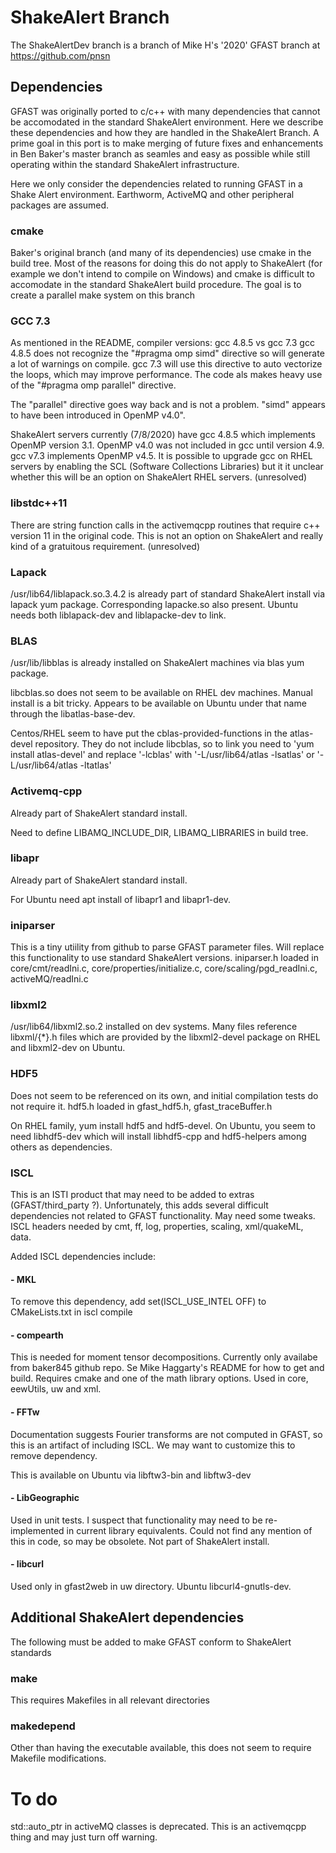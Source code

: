 # ShakeAlert Branch

The ShakeAlertDev branch is a branch of Mike H's '2020' GFAST branch at https://github.com/pnsn

## Dependencies

GFAST was originally ported to c/c++ with many dependencies that cannot
be accomodated in the standard ShakeAlert environment. Here we describe
these dependencies and how they are handled in the ShakeAlert Branch.
A prime goal in this port is to make merging of future fixes and enhancements
in Ben Baker's master branch as seamles and easy as possible while
still operating within the standard ShakeAlert infrastructure.

Here we only consider the dependencies related to running GFAST in a Shake Alert environment.  Earthworm, ActiveMQ and other peripheral packages are assumed.

### cmake

Baker's original branch (and many of its dependencies) use cmake in the build tree.  Most of the reasons for doing this do not apply to ShakeAlert (for example we don't intend to compile on Windows) and cmake is difficult to accomodate in the standard ShakeAlert build procedure.  The goal is to create a parallel make system on this branch

### GCC 7.3

As mentioned in the README, compiler versions: gcc 4.8.5 vs gcc 7.3 gcc 4.8.5 does not recognize the "#pragma omp simd" directive so will generate a lot of warnings on compile. gcc 7.3 will use this directive to auto vectorize the loops, which may improve performance.  The code als makes heavy use of the "#pragma omp parallel" directive.

The "parallel" directive goes way back and is not a problem.  "simd" appears to have been introduced in OpenMP v4.0".

ShakeAlert servers currently (7/8/2020) have gcc 4.8.5 which implements OpenMP version 3.1.  OpenMP v4.0 was not included in gcc until version 4.9.  gcc v7.3 implements OpenMP v4.5.  It is possible to upgrade gcc on RHEL servers by enabling the SCL (Software Collections Libraries) but it it unclear whether this will be an option on ShakeAlert RHEL servers.  (unresolved)

### libstdc++11

There are string function calls in the activemqcpp routines that require c++ version 11 in the original code.  This is not an option on ShakeAlert and really kind of a gratuitous requirement.
(unresolved)

### Lapack

/usr/lib64/liblapack.so.3.4.2 is already part of standard ShakeAlert
install via lapack yum package. Corresponding lapacke.so also present.
Ubuntu needs both liblapack-dev and liblapacke-dev to link.

### BLAS

/usr/lib/libblas is already installed on ShakeAlert machines via blas yum package. 

libcblas.so does not seem to be available on RHEL dev machines. Manual install
is a bit tricky. Appears to be available on Ubuntu under that name
through the libatlas-base-dev. 

Centos/RHEL seem to have put the cblas-provided-functions in the atlas-devel
repository. They do not include libcblas, so to link you need to 'yum
install atlas-devel' and replace '-lcblas' with '-L/usr/lib64/atlas
-lsatlas' or '-L/usr/lib64/atlas -ltatlas'

### Activemq-cpp

Already part of ShakeAlert standard install.

Need to define LIBAMQ\_INCLUDE\_DIR, LIBAMQ\_LIBRARIES in build tree.

### libapr

Already part of ShakeAlert standard install.

For Ubuntu need apt install of libapr1 and libapr1-dev.

### iniparser

This is a tiny utiility from github to parse GFAST parameter files.
Will replace this functionality to use standard ShakeAlert versions.
iniparser.h loaded in core/cmt/readIni.c, core/properties/initialize.c,
core/scaling/pgd\_readIni.c, activeMQ/readIni.c 

### libxml2

/usr/lib64/libxml2.so.2 installed on dev systems. Many files reference
libxml/{*}.h files which are provided by the libxml2-devel package
on RHEL and libxml2-dev on Ubuntu.

### HDF5

Does not seem to be referenced on its own, and initial compilation
tests do not require it. hdf5.h loaded in gfast\_hdf5.h, gfast\_traceBuffer.h 

On RHEL family, yum install hdf5 and hdf5-devel.  On Ubuntu, you seem to need libhdf5-dev which will install libhdf5-cpp and hdf5-helpers among others as dependencies.

### ISCL

This is an ISTI product that may need to be added to extras (GFAST/third\_party
?). Unfortunately, this adds several difficult dependencies not related to GFAST
functionality. May need some tweaks. ISCL headers needed by cmt, ff,
log, properties, scaling, xml/quakeML, data. 

Added ISCL dependencies include:

#### - MKL

To remove this dependency, add set(ISCL\_USE\_INTEL OFF) to
CMakeLists.txt in iscl compile

#### - compearth

This is needed for moment tensor decompositions.  Currently only availabe from baker845 github repo.  Se Mike Haggarty's README for how to get and build.  Requires cmake and one of the math library options.  Used in core, eewUtils, uw and xml.

#### - FFTw

Documentation suggests Fourier transforms are not computed in GFAST,
so this is an artifact of including ISCL. We may want to customize this to remove dependency.

This is available on Ubuntu via libftw3-bin and libftw3-dev

#### - LibGeographic

Used in unit tests. I suspect that functionality may need to be re-implemented
in current library equivalents. Could not find any mention of this
in code, so may be obsolete. Not part of ShakeAlert install.

#### - libcurl

Used only in gfast2web in uw directory.  Ubuntu libcurl4-gnutls-dev.

## Additional ShakeAlert dependencies

The following must be added to make GFAST conform to ShakeAlert standards

### make

This requires Makefiles in all relevant directories

### makedepend

Other than having the executable available, this does not seem to
require Makefile modifications.

# To do

std::auto\_ptr in activeMQ classes is deprecated. This is an activemqcpp
thing and may just turn off warning.

